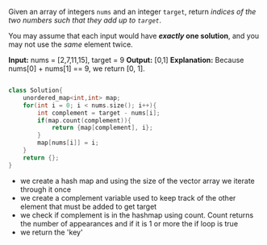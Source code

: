 Given an array of integers `nums` and an integer `target`, return _indices of the two numbers such that they add up to `target`_.

You may assume that each input would have **_exactly_ one solution**, and you may not use the _same_ element twice.

**Input:** nums = [2,7,11,15], target = 9
**Output:** [0,1]
**Explanation:** Because nums[0] + nums[1] == 9, we return [0, 1].

```cpp

class Solution{
	unordered_map<int,int> map;
	for(int i = 0; i < nums.size(); i++){
		int complement = target - nums[i];
		if(map.count(complement)){
			return {map[complement], i};
		}
		map[nums[i]] = i;
	}
	return {};
}
```

- we create a hash map and using the size of the vector array we iterate through it once
- we create a complement variable used to keep track of the other element that must be added to get target
- we check if complement is in the hashmap using count. Count returns the number of appearances and if it is 1 or more the if loop is true
- we return the 'key' 